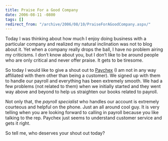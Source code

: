 ```yaml
---
title: Praise For a Good Company
date: 2006-08-11 -0800
tags: []
redirect_from: "/archive/2006/08/10/PraiseForAGoodCompany.aspx/"
---
```


Today I was thinking about how much I enjoy doing business with a
particular company and realized my natural inclination was not to blog
about it. Yet when a company really drops the ball, I have no problem
airing my criticisms. I don’t know about you, but I don’t like to be
around people who are only critical and never offer praise. It gets to
be tiresome.

So today I would like to give a shout out to
[Paychex](http://www.paychex.com/ "Paychex") (I am not in any way
affiliated with them other than being a customer). We signed up with
them to handle our payroll and everything has been extremely smooth. We
had a few problems (not related to them) when we initially started and
they went way above and beyond to help us straighten our books related
to payroll.

Not only that, the *payroll specialist* who handles our account is
extremely courteous and helpful on the phone. Just an all around cool
guy. It is very telling when you are looking forward to calling in
payroll because you like talking to the rep. Paychex just seems to
understand customer service and gets it right.

So tell me, who deserves your shout out today?

